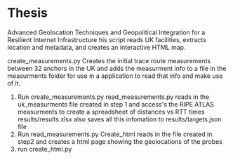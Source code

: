 # Thesis

Advanced Geolocation Techniques and Geopolitical Integration for a Resilient Internet Infrastructure his script reads UK facilities, extracts location and metadata, and creates an interactive HTML map.

create_measurements.py Creates the initial trace route measurements between 32 anchors in the UK
and adds the measurment info to a file in the measurments folder
for use in a application to read that info and make use of it.
1. Run create_measurements.py
read_measurements.py reads in the uk_measurments file created in step 1
and access's the RIPE ATLAS measurments to create a spreadsheet of distances vs RTT times results/results.xlsx
also saves all this infomation to results/targets.json file
2. Run read_measurements.py
Create_html reads in the file created in step2 and creates a html page showing
the geolocations of the probes
3. run create_html.py

